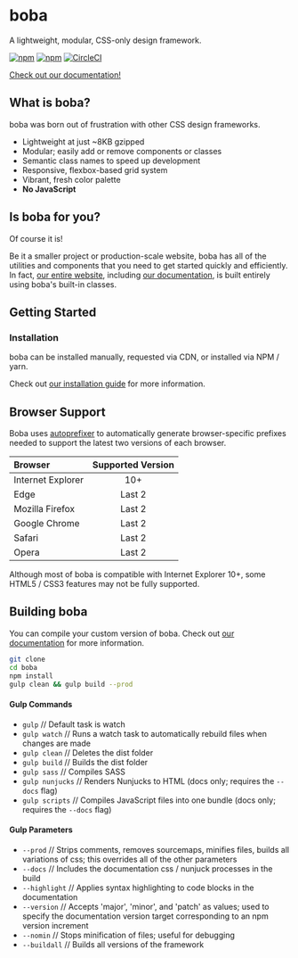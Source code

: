 # boba
A lightweight, modular, CSS-only design framework.

[![npm](https://img.shields.io/npm/v/boba.svg)]()
[![npm](https://img.shields.io/npm/l/boba.svg)]()
[![CircleCI](https://img.shields.io/circleci/project/github/iFallUpHill/boba.svg)]()

[Check out our documentation!](buildwithboba.jasonmh.me "boba's homepage!")

## What is boba?

boba was born out of frustration with other CSS design frameworks.

* Lightweight at just ~8KB gzipped
* Modular; easily add or remove components or classes
* Semantic class names to speed up development 
* Responsive, flexbox-based grid system
* Vibrant, fresh color palette
* **No JavaScript**

## Is boba for you?

Of course it is!

Be it a smaller project or production-scale website, boba has all of the utilities and components that you need to get started quickly and efficiently. In fact, [our entire website](buildwithboba.jasonmh.me "boba's homepage!"), including [our documentation](buildwithboba.jasonmh.me/docs/ "boba's documentation!"), is built entirely using boba's built-in classes.

## Getting Started

### Installation

boba can be installed manually, requested via CDN, or installed via NPM / yarn. 

Check out [our installation guide](buildwithboba.jasonmh.me/docs/installation.html "installing boba!") for more information.

## Browser Support

Boba uses [autoprefixer](https://github.com/postcss/autoprefixer "autoprefixer") to automatically generate browser-specific prefixes needed to support the latest two versions of each browser.

| Browser | Supported Version |
| :------ | :---------------: | 
| Internet Explorer | 10+ |
| Edge | Last 2 |
| Mozilla Firefox | Last 2 |
| Google Chrome | Last 2 |
| Safari | Last 2 |
| Opera | Last 2 |

Although most of boba is compatible with Internet Explorer 10+, some HTML5 / CSS3 features may not be fully supported.

## Building boba

You can compile your custom version of boba. Check out [our documentation](buildwithboba.jasonmh.me/docs/customize.html "customize boba!") for more information.

```bash
git clone 
cd boba
npm install
gulp clean && gulp build --prod
```

#### Gulp Commands

* `gulp` // Default task is watch
* `gulp watch` // Runs a  watch task to automatically rebuild files when changes are made
* `gulp clean` // Deletes the dist folder
* `gulp build` // Builds the dist folder
* `gulp sass` // Compiles SASS
* `gulp nunjucks` // Renders Nunjucks to HTML (docs only; requires the `--docs` flag)
* `gulp scripts` // Compiles JavaScript files into one bundle (docs only; requires the `--docs` flag)

#### Gulp Parameters

* `--prod` // Strips comments, removes sourcemaps, minifies files, builds all variations of css; this overrides all of the other parameters
* `--docs` // Includes the documentation css / nunjuck processes in the build
* `--highlight` // Applies syntax highlighting to code blocks in the documentation
* `--version` // Accepts 'major', 'minor', and 'patch' as values; used to specify the documentation version target corresponding to an npm version increment
* `--nomin` // Stops minification of files; useful for debugging
* `--buildall` // Builds all versions of the framework